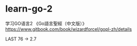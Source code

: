 # learn-go-2
学习GO语言2
《Go語言聖經（中文版）》 https://www.gitbook.com/book/wizardforcel/gopl-zh/details

LAST 76  -> 2.7
